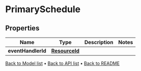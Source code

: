 

# PrimarySchedule


## Properties

| Name | Type | Description | Notes |
|------------ | ------------- | ------------- | -------------|
|**eventHandlerId** | [**ResourceId**](ResourceId.md) |  |  |



[Back to Model list](../README.md#documentation-for-models) &#8226; [Back to API list](../README.md#documentation-for-api-endpoints) &#8226; [Back to README](../README.md)


